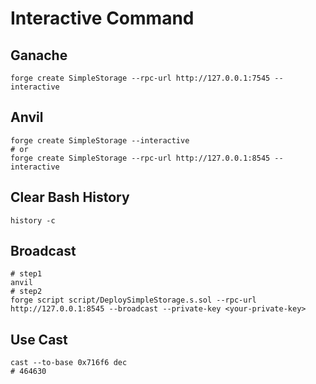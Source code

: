 # Interactive Command

## Ganache

```shell
forge create SimpleStorage --rpc-url http://127.0.0.1:7545 --interactive
```

## Anvil

```shell
forge create SimpleStorage --interactive
# or
forge create SimpleStorage --rpc-url http://127.0.0.1:8545 --interactive
```

## Clear Bash History

```shell
history -c
```

## Broadcast

```shell
# step1
anvil
# step2
forge script script/DeploySimpleStorage.s.sol --rpc-url http://127.0.0.1:8545 --broadcast --private-key <your-private-key>
```

## Use Cast

```shell
cast --to-base 0x716f6 dec
# 464630
```
